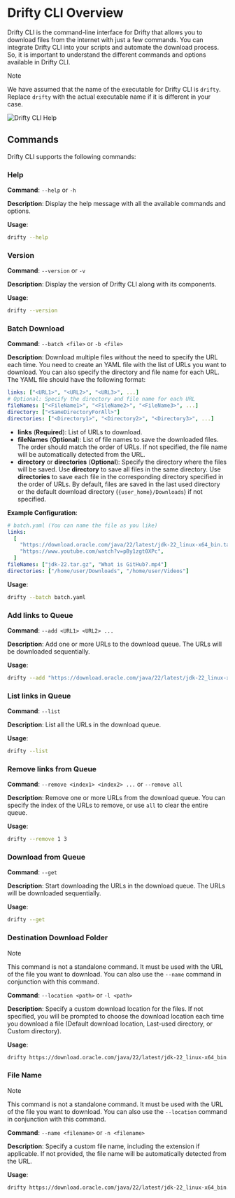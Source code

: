 # Drifty CLI Overview

Drifty CLI is the command-line interface for Drifty that allows you to download files from the internet with just a few commands. You can integrate Drifty CLI into your scripts and automate the download process. So, it is important to understand the different commands and options available in Drifty CLI.

> [!NOTE]
> We have assumed that the name of the executable for Drifty CLI is `drifty`. Replace `drifty` with the actual executable name if it is different in your case.

![Drifty CLI Help](https://github.com/user-attachments/assets/b695f3b4-c695-4dfe-a431-9742671488f9)

## Commands

Drifty CLI supports the following commands:

### Help

**Command**: `--help` or `-h`

**Description**: Display the help message with all the available commands and options.

**Usage**:

```bash
drifty --help
```

### Version

**Command**: `--version` or `-v`

**Description**: Display the version of Drifty CLI along with its components.

**Usage**:

```bash
drifty --version
```

### Batch Download

**Command**: `--batch <file>` or `-b <file>`

**Description**: Download multiple files without the need to specify the URL each time. You need to create an YAML file with the list of URLs you want to download. You can also specify the directory and file name for each URL. The YAML file should have the following format:

```yaml
links: ["<URL1>", "<URL2>", "<URL3>", ...]
# Optional: Specify the directory and file name for each URL
fileNames: ["<FileName1>", "<FileName2>", "<FileName3>", ...]
directory: ["<SameDirectoryForAll>"]
directories: ["<Directory1>", "<Directory2>", "<Directory3>", ...]
```

- **links** (**Required**): List of URLs to download.
- **fileNames** (**Optional**): List of file names to save the downloaded files. The order should match the order of URLs. If not specified, the file name will be automatically detected from the URL.
- **directory** or **directories** (**Optional**): Specify the directory where the files will be saved. Use **directory** to save all files in the same directory. Use **directories** to save each file in the corresponding directory specified in the order of URLs. By default, files are saved in the last used directory or the default download directory (`{user_home}/Downloads`) if not specified.

**Example Configuration**:

```yaml
# batch.yaml (You can name the file as you like)
links:
  [
    "https://download.oracle.com/java/22/latest/jdk-22_linux-x64_bin.tar.gz",
    "https://www.youtube.com/watch?v=pBy1zgt0XPc",
  ]
fileNames: ["jdk-22.tar.gz", "What is GitHub?.mp4"]
directories: ["/home/user/Downloads", "/home/user/Videos"]
```

**Usage**:

```bash
drifty --batch batch.yaml
```

### Add links to Queue

**Command**: `--add <URL1> <URL2> ...`

**Description**: Add one or more URLs to the download queue. The URLs will be downloaded sequentially.

**Usage**:

```bash
drifty --add "https://download.oracle.com/java/22/latest/jdk-22_linux-x64_bin.tar.gz" "https://www.youtube.com/watch?v=pBy1zgt0XPc"
```

### List links in Queue

**Command**: `--list`

**Description**: List all the URLs in the download queue.

**Usage**:

```bash
drifty --list
```

### Remove links from Queue

**Command**: `--remove <index1> <index2> ...` or `--remove all`

**Description**: Remove one or more URLs from the download queue. You can specify the index of the URLs to remove, or use `all` to clear the entire queue.

**Usage**:

```bash
drifty --remove 1 3
```

### Download from Queue

**Command**: `--get`

**Description**: Start downloading the URLs in the download queue. The URLs will be downloaded sequentially.

**Usage**:

```bash
drifty --get
```

### Destination Download Folder

> [!NOTE]
> This command is not a standalone command. It must be used with the URL of the file you want to download.
> You can also use the `--name` command in conjunction with this command.

**Command**: `--location <path>` or `-l <path>`

**Description**: Specify a custom download location for the files. If not specified, you will be prompted to choose the download location each time you download a file (Default download location, Last-used directory, or Custom directory).

**Usage**:

```bash
drifty https://download.oracle.com/java/22/latest/jdk-22_linux-x64_bin.tar.gz --location /home/user/Downloads
```

### File Name

> [!NOTE]
> This command is not a standalone command. It must be used with the URL of the file you want to download.
> You can also use the `--location` command in conjunction with this command.

**Command**: `--name <filename>` or `-n <filename>`

**Description**: Specify a custom file name, including the extension if applicable. If not provided, the file name will be automatically detected from the URL.

**Usage**:

```bash
drifty https://download.oracle.com/java/22/latest/jdk-22_linux-x64_bin.tar.gz --name jdk-22.tar.gz
```
